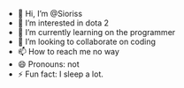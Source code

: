 - 👋 Hi, I’m @Sioriss
- 👀 I’m interested in dota 2
- 🌱 I’m currently learning on the programmer
- 💞️ I’m looking to collaborate on coding
- 📫 How to reach me 
no way 
- 😄 Pronouns: not
- ⚡ Fun fact: I sleep a lot.

<!---
Sioriss/Sioriss is a ✨ special ✨ repository because its `README.md` (this file) appears on your GitHub profile.
You can click the Preview link to take a look at your changes.
--->
